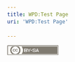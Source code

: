 ```yaml
---
title: WPD:Test Page
uri: 'WPD:Test Page'

---
```

[![cc-by-sa-small-wpd.png](/assets/public/c/c8/cc-by-sa-small-wpd.png)](http://creativecommons.org/licenses/by-sa/3.0/us/)